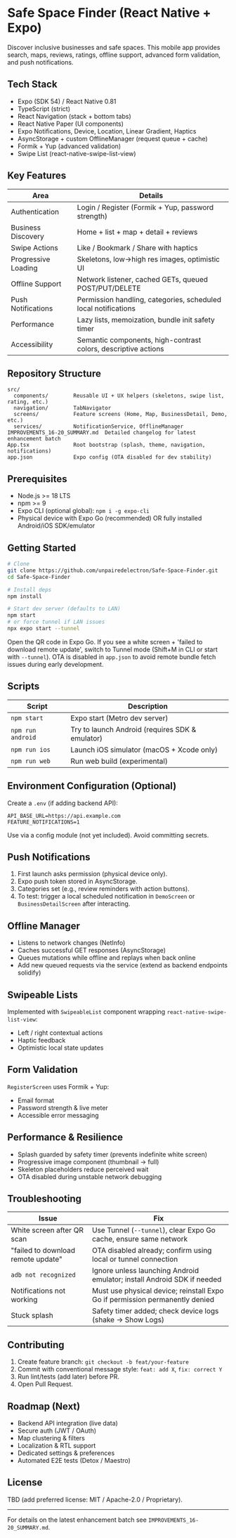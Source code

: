 # Safe Space Finder (React Native + Expo)

Discover inclusive businesses and safe spaces. This mobile app provides search, maps, reviews, ratings, offline support, advanced form validation, and push notifications.

## Tech Stack
- Expo (SDK 54) / React Native 0.81
- TypeScript (strict)
- React Navigation (stack + bottom tabs)
- React Native Paper (UI components)
- Expo Notifications, Device, Location, Linear Gradient, Haptics
- AsyncStorage + custom OfflineManager (request queue + cache)
- Formik + Yup (advanced validation)
- Swipe List (react-native-swipe-list-view)

## Key Features
| Area | Details |
|------|---------|
| Authentication | Login / Register (Formik + Yup, password strength) |
| Business Discovery | Home + list + map + detail + reviews |
| Swipe Actions | Like / Bookmark / Share with haptics |
| Progressive Loading | Skeletons, low→high res images, optimistic UI |
| Offline Support | Network listener, cached GETs, queued POST/PUT/DELETE |
| Push Notifications | Permission handling, categories, scheduled local notifications |
| Performance | Lazy lists, memoization, bundle init safety timer |
| Accessibility | Semantic components, high-contrast colors, descriptive actions |

## Repository Structure
```
src/
  components/        Reusable UI + UX helpers (skeletons, swipe list, rating, etc.)
  navigation/        TabNavigator
  screens/           Feature screens (Home, Map, BusinessDetail, Demo, etc.)
  services/          NotificationService, OfflineManager
IMPROVEMENTS_16-20_SUMMARY.md  Detailed changelog for latest enhancement batch
App.tsx              Root bootstrap (splash, theme, navigation, notifications)
app.json             Expo config (OTA disabled for dev stability)
```

## Prerequisites
- Node.js >= 18 LTS
- npm >= 9
- Expo CLI (optional global): `npm i -g expo-cli`
- Physical device with Expo Go (recommended) OR fully installed Android/iOS SDK/emulator

## Getting Started
```bash
# Clone
git clone https://github.com/unpairedelectron/Safe-Space-Finder.git
cd Safe-Space-Finder

# Install deps
npm install

# Start dev server (defaults to LAN)
npm start
# or force tunnel if LAN issues
npx expo start --tunnel
```
Open the QR code in Expo Go. If you see a white screen + 'failed to download remote update', switch to Tunnel mode (Shift+M in CLI or start with `--tunnel`). OTA is disabled in `app.json` to avoid remote bundle fetch issues during early development.

## Scripts
| Script | Description |
|--------|------------|
| `npm start` | Expo start (Metro dev server) |
| `npm run android` | Try to launch Android (requires SDK & emulator) |
| `npm run ios` | Launch iOS simulator (macOS + Xcode only) |
| `npm run web` | Run web build (experimental) |

## Environment Configuration (Optional)
Create a `.env` (if adding backend API):
```
API_BASE_URL=https://api.example.com
FEATURE_NOTIFICATIONS=1
```
Use via a config module (not yet included). Avoid committing secrets.

## Push Notifications
1. First launch asks permission (physical device only).
2. Expo push token stored in AsyncStorage.
3. Categories set (e.g., review reminders with action buttons).
4. To test: trigger a local scheduled notification in `DemoScreen` or `BusinessDetailScreen` after interacting.

## Offline Manager
- Listens to network changes (NetInfo)
- Caches successful GET responses (AsyncStorage)
- Queues mutations while offline and replays when back online
- Add new queued requests via the service (extend as backend endpoints solidify)

## Swipeable Lists
Implemented with `SwipeableList` component wrapping `react-native-swipe-list-view`:
- Left / right contextual actions
- Haptic feedback
- Optimistic local state updates

## Form Validation
`RegisterScreen` uses Formik + Yup:
- Email format
- Password strength & live meter
- Accessible error messaging

## Performance & Resilience
- Splash guarded by safety timer (prevents indefinite white screen)
- Progressive image component (thumbnail → full)
- Skeleton placeholders reduce perceived wait
- OTA disabled during unstable network debugging

## Troubleshooting
| Issue | Fix |
|-------|-----|
| White screen after QR scan | Use Tunnel (`--tunnel`), clear Expo Go cache, ensure same network |
| "failed to download remote update" | OTA disabled already; confirm using local or tunnel connection |
| `adb not recognized` | Ignore unless launching Android emulator; install Android SDK if needed |
| Notifications not working | Must use physical device; reinstall Expo Go if permission permanently denied |
| Stuck splash | Safety timer added; check device logs (shake → Show Logs) |

## Contributing
1. Create feature branch: `git checkout -b feat/your-feature`
2. Commit with conventional message style: `feat: add X`, `fix: correct Y`
3. Run lint/tests (add later) before PR.
4. Open Pull Request.

## Roadmap (Next)
- Backend API integration (live data)
- Secure auth (JWT / OAuth)
- Map clustering & filters
- Localization & RTL support
- Dedicated settings & preferences
- Automated E2E tests (Detox / Maestro)

## License
TBD (add preferred license: MIT / Apache-2.0 / Proprietary).

---
For details on the latest enhancement batch see `IMPROVEMENTS_16-20_SUMMARY.md`.
